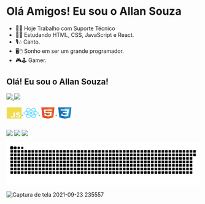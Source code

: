 # Olá Amigos! Eu sou o Allan Souza

-  🧑‍💻 Hoje Trabalho com Suporte Técnico
-  🧑‍🎓 Estudando HTML, CSS, JavaScript e React.
-  🎙🎶 Canto.
-  🖥️🖱️ Sonho em ser um grande programador.
-  🎮🕹 Gamer.

## Olá! Eu sou o Allan Souza!
 <div>
  <a href="https://github.com/Allan-Souza13">
  <img height="180em" src="https://github-readme-stats.vercel.app/api?username=Allan-Souza13&show_icons=true&theme=tokyonight&include_all_commits=true&count_private=true"/>
  <img height="180em" src="https://github-readme-stats.vercel.app/api/top-langs/?username=Allan-Souza13&layout=compact&langs_count=7&theme=tokyonight"/>
</div>
  
  <div style="display: inline_block"><br>
  <img align="center" alt="Rafa-Js" height="30" width="40" src="https://raw.githubusercontent.com/devicons/devicon/master/icons/javascript/javascript-plain.svg">
  <img align="center" alt="Rafa-React" height="30" width="40" src="https://raw.githubusercontent.com/devicons/devicon/master/icons/react/react-original.svg">
  <img align="center" alt="Rafa-HTML" height="30" width="40" src="https://raw.githubusercontent.com/devicons/devicon/master/icons/html5/html5-original.svg">
  <img align="center" alt="Rafa-CSS" height="30" width="40" src="https://raw.githubusercontent.com/devicons/devicon/master/icons/css3/css3-original.svg">
</div>
  
  ##
  
  <div>
      <a href="https://www.youtube.com/channel/UCxFrF1ii9Pu9IszLFJk0krw" target="_blank"><img src="https://img.shields.io/badge/YouTube-FF0000?style=for-the-badge&logo=youtube&logoColor=white" target="_blank"></a>
  <a href="https://www.instagram.com/allan_martinellih/" target="_blank"><img src="https://img.shields.io/badge/-Instagram-%23E4405F?style=for-the-badge&logo=instagram&logoColor=white" target="_blank"></a>
 	<a href="https://www.twitch.tv/martinellidk" target="_blank"><img src="https://img.shields.io/badge/Twitch-9146FF?style=for-the-badge&logo=twitch&logoColor=white" target="_blank"></a>
   
 ![Snake animation](https://github.com/Allan-Souza13/Allan-Souza113/blob/output/github-contribution-grid-snake.svg)

   
   ![Captura de tela 2021-09-23 235557](https://user-images.githubusercontent.com/77082266/134611943-7dcd6810-2914-43b4-8cff-12810d72008d.png)
   
</div>
    
  
   

